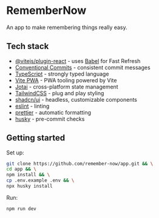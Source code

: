 # RememberNow

An app to make remembering things really easy.

## Tech stack

- [@vitejs/plugin-react](https://github.com/vitejs/vite-plugin-react/blob/main/packages/plugin-react/README.md) - uses [Babel](https://babeljs.io/) for Fast Refresh
- [Conventional Commits](https://www.conventionalcommits.org/en/v1.0.0/#summary) - consistent commit messages
- [TypeScript](https://www.typescriptlang.org/) - strongly typed language
- [Vite PWA](https://vite-pwa-org.netlify.app/) - PWA tooling powered by Vite
- [Jotai](https://jotai.org/) - cross-platform state management
- [TailwindCSS](https://tailwindcss.com/) - plug and play styling
- [shadcn/ui](https://ui.shadcn.com/) - headless, customizable components
- [eslint](https://eslint.org/) - linting
- [prettier](https://prettier.io/) - automatic formatting
- [husky](https://github.com/typicode/husky) - pre-commit checks

## Getting started

Set up:

```bash
git clone https://github.com/remember-now/app.git && \
cd app && \
npm install && \
cp .env.example .env && \
npx husky install
```

Run:

```bash
npm run dev
```
